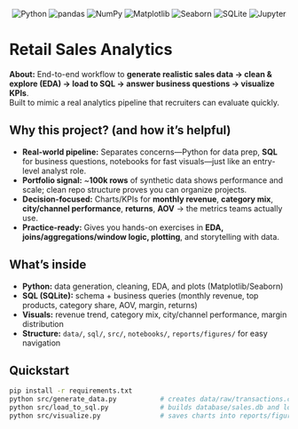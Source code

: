 <!-- Badges -->
<p align="center">
  <img src="https://img.shields.io/badge/Python-3.x-blue?logo=python&logoColor=white" alt="Python">
  <img src="https://img.shields.io/badge/pandas-%20-black?logo=pandas&labelColor=white" alt="pandas">
  <img src="https://img.shields.io/badge/NumPy-%20-black?logo=numpy&labelColor=white" alt="NumPy">
  <img src="https://img.shields.io/badge/Matplotlib-%20-black?logo=matplotlib&labelColor=white" alt="Matplotlib">
  <img src="https://img.shields.io/badge/Seaborn-%20-black" alt="Seaborn">
  <img src="https://img.shields.io/badge/SQLite-%20-black?logo=sqlite&labelColor=white" alt="SQLite">
  <img src="https://img.shields.io/badge/Jupyter-Notebook-orange?logo=jupyter&logoColor=white" alt="Jupyter">
</p>

# Retail Sales Analytics

**About:** End-to-end workflow to **generate realistic sales data → clean & explore (EDA) → load to SQL → answer business questions → visualize KPIs**.  
Built to mimic a real analytics pipeline that recruiters can evaluate quickly.

## Why this project? (and how it’s helpful)
- **Real-world pipeline:** Separates concerns—Python for data prep, **SQL** for business questions, notebooks for fast visuals—just like an entry-level analyst role.
- **Portfolio signal:** ~**100k rows** of synthetic data shows performance and scale; clean repo structure proves you can organize projects.
- **Decision-focused:** Charts/KPIs for **monthly revenue**, **category mix**, **city/channel performance**, **returns**, **AOV** → the metrics teams actually use.
- **Practice-ready:** Gives you hands-on exercises in **EDA, joins/aggregations/window logic, plotting**, and storytelling with data.

## What’s inside
- **Python:** data generation, cleaning, EDA, and plots (Matplotlib/Seaborn)
- **SQL (SQLite):** schema + business queries (monthly revenue, top products, category share, AOV, margin, returns)
- **Visuals:** revenue trend, category mix, city/channel performance, margin distribution
- **Structure:** `data/`, `sql/`, `src/`, `notebooks/`, `reports/figures/` for easy navigation

## Quickstart
```bash
pip install -r requirements.txt
python src/generate_data.py           # creates data/raw/transactions.csv (~100k rows)
python src/load_to_sql.py             # builds database/sales.db and loads table
python src/visualize.py               # saves charts into reports/figures/
